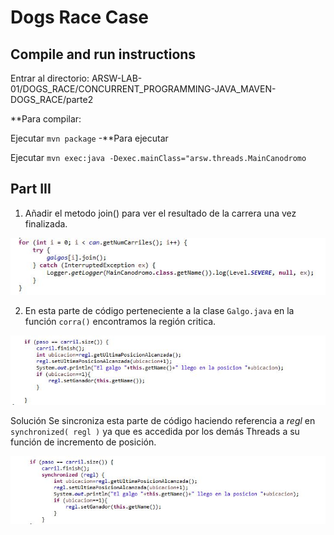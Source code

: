 # Dogs Race Case

## Compile and run instructions

Entrar al directorio: ARSW-LAB-01/DOGS_RACE/CONCURRENT_PROGRAMMING-JAVA_MAVEN-DOGS_RACE/parte2

 **Para compilar: 
 
 Ejecutar `mvn package`
-**Para ejecutar  

 Ejecutar `mvn exec:java -Dexec.mainClass="arsw.threads.MainCanodromo`


## Part III

1. Añadir el metodo join() para ver el resultado de la carrera una vez finalizada.

![](img/media/Captura1.JPG)

2. En esta parte de código perteneciente a la clase `Galgo.java` en la función `corra()` encontramos la región critica.

![](img/media/Capturap.JPG)

Solución
Se sincroniza esta parte de código haciendo referencia a _regl_ en `synchronized( regl )` ya que es accedida por los demás Threads a su función de incremento de posición.

![](img/media/Capturas.JPG)
